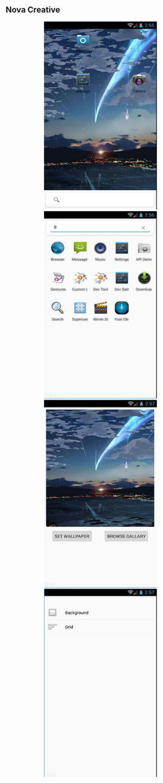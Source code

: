 ## Nova Creative

<p align="center">
	<img src="pics/Capture_1.JPG" width="300" height="500"/>
	<img src="pics/Capture_2.JPG" width="300" height="500"/>
	<img src="pics/Capture_3.JPG" width="300" height="500"/>
	<img src="pics/Capture_4.JPG" width="300" height="500"/>
</p>
